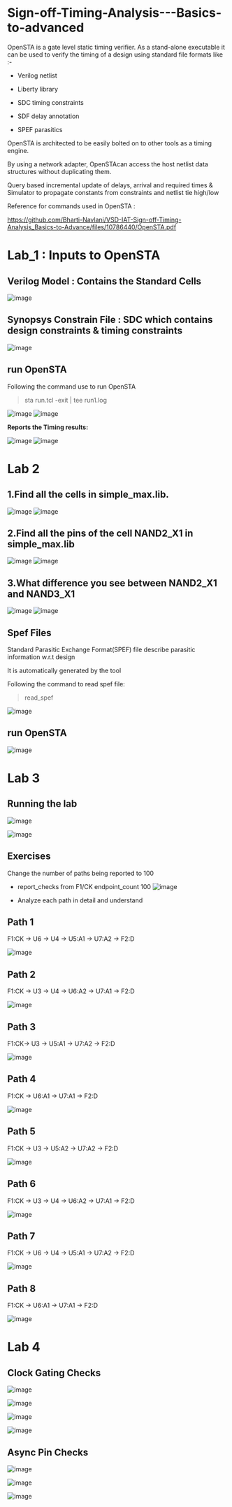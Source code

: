 # Sign-off-Timing-Analysis---Basics-to-advanced

OpenSTA is a gate level static timing verifier. As a stand-alone executable it can be used to verify the timing of a design using standard file formats like :-

* Verilog netlist

* Liberty library

* SDC timing constraints

* SDF delay annotation

* SPEF parasitics

OpenSTA is architected to be easily bolted on to other tools as a timing engine.

By using a network adapter, OpenSTAcan access the host netlist data structures without duplicating them.

Query based incremental update of delays, arrival and required times & Simulator to propagate constants from constraints and netlist tie high/low

Reference for commands used in OpenSTA :

https://github.com/Bharti-Navlani/VSD-IAT-Sign-off-Timing-Analysis_Basics-to-Advance/files/10786440/OpenSTA.pdf

# Lab_1 : Inputs to OpenSTA
## Verilog Model : Contains the Standard Cells
![image](https://user-images.githubusercontent.com/83442608/220420361-589268d3-4c73-4a47-8e73-0eecbd3aa375.png)
## Synopsys Constrain File : SDC which contains design constraints & timing constraints
![image](https://user-images.githubusercontent.com/83442608/220420565-92c732fa-0699-451c-b618-f6c88b8e01e6.png)
## run OpenSTA
Following the command use to run OpenSTA
 > sta run.tcl -exit | tee run1.log

![image](https://user-images.githubusercontent.com/83442608/220420734-3d132b80-552b-492d-9926-e6a720c454db.png)
![image](https://user-images.githubusercontent.com/83442608/220420876-3ca0e933-a408-40cb-9560-d9ebd5254db3.png)


**Reports the Timing results:**

![image](https://user-images.githubusercontent.com/83442608/220420989-ae1beda9-1441-426a-a065-f1d0f83c497c.png)
![image](https://user-images.githubusercontent.com/83442608/220421049-286e3834-de8e-4d7d-ab77-5c4efe148a98.png)

# Lab 2
## 1.Find all the cells in simple_max.lib.
![image](https://user-images.githubusercontent.com/83442608/220421721-806b410d-2d0b-4122-b9f5-914de4031214.png)
![image](https://user-images.githubusercontent.com/83442608/220421772-4dcd7dc5-3702-4bb8-aaac-f1e6815c5861.png)

## 2.Find all the pins of the cell NAND2_X1 in simple_max.lib
![image](https://user-images.githubusercontent.com/83442608/220421939-88f5d6bf-2417-4dfb-ac06-b9930309b8b6.png)
![image](https://user-images.githubusercontent.com/83442608/220422049-0bc35eda-3ff0-4013-ba64-fddc116d3f64.png)

## 3.What difference you see between NAND2_X1 and NAND3_X1
![image](https://user-images.githubusercontent.com/83442608/220546337-25cf6bd3-b6f8-4821-b5ed-e57fbfe9116b.png)
![image](https://user-images.githubusercontent.com/83442608/220546572-34b33c80-c988-4c1f-bc6f-372b43fbedfe.png)

## Spef Files
Standard Parasitic Exchange Format(SPEF) file describe parasitic information w.r.t design

It is automatically generated by the tool

Following the command to read spef file:
> read_spef

![image](https://user-images.githubusercontent.com/83442608/220568881-11d1dd1e-070f-4521-8e09-72c3530f5db9.png)



## run OpenSTA
![image](https://user-images.githubusercontent.com/83442608/220507925-6a185466-982f-4f46-a391-7a7fadc27763.png)


# Lab 3
## Running the lab
![image](https://user-images.githubusercontent.com/83442608/220558493-8088a1eb-d9f5-4f26-b554-5b20f4358ec0.png)


![image](https://user-images.githubusercontent.com/83442608/220558692-19880894-969d-442e-8d60-e2ef250b7728.png)

## Exercises

Change the number of paths being reported to 100
* report_checks from F1/CK endpoint_count 100
![image](https://user-images.githubusercontent.com/83442608/220559563-b02ce078-02d3-493f-a032-1b2fea29bc1d.png)


* Analyze each path in detail and understand

## Path 1
F1:CK -> U6 -> U4 -> U5:A1 -> U7:A2 -> F2:D

![image](https://user-images.githubusercontent.com/83442608/220559670-c78b858c-b041-4b61-aa9c-697c2079d448.png)

## Path 2
F1:CK -> U3 -> U4 -> U6:A2 -> U7:A1 -> F2:D

![image](https://user-images.githubusercontent.com/83442608/220559741-a7f7dae7-8436-4f60-bbf0-07608ec86339.png)

## Path 3
F1:CK-> U3 -> U5:A1 -> U7:A2 -> F2:D

![image](https://user-images.githubusercontent.com/83442608/220559844-a98592cd-2d1a-49c4-84ec-e0c3647ad637.png)

## Path 4
F1:CK -> U6:A1 -> U7:A1 -> F2:D

![image](https://user-images.githubusercontent.com/83442608/220559931-a7e56acf-5245-411e-9bdf-da9f835f34c2.png)

## Path 5
F1:CK -> U3 -> U5:A2 -> U7:A2 -> F2:D

![image](https://user-images.githubusercontent.com/83442608/220560004-7fe3028c-e20c-4293-8095-244806d84778.png)

## Path 6
F1:CK -> U3 -> U4 -> U6:A2 -> U7:A1 -> F2:D

![image](https://user-images.githubusercontent.com/83442608/220560084-c5852829-4c0b-46f6-b253-42c8786001d1.png)

## Path 7
F1:CK -> U6 -> U4 -> U5:A1 -> U7:A2 -> F2:D

![image](https://user-images.githubusercontent.com/83442608/220560205-0174ab16-c06f-4e0f-8171-567c516950ff.png)

## Path 8
F1:CK -> U6:A1 -> U7:A1 -> F2:D

![image](https://user-images.githubusercontent.com/83442608/220560295-408db0d8-3e97-412d-b2d9-a40c5e28e781.png)


# Lab 4

## Clock Gating Checks
![image](https://user-images.githubusercontent.com/83442608/220560936-25008efb-0b15-40cf-88ae-e980849e5be6.png)

![image](https://user-images.githubusercontent.com/83442608/220561088-7dc908d6-9e44-42f3-8c4a-1dfd0e2db7fb.png)

![image](https://user-images.githubusercontent.com/83442608/220561171-7f1d4bfb-69e9-40d3-bf01-5830b9cd1d27.png)

![image](https://user-images.githubusercontent.com/83442608/220561308-412571b2-a3e8-42df-a4dd-7cbe44d20061.png)


## Async Pin Checks

![image](https://user-images.githubusercontent.com/83442608/220561446-60cf33fb-b722-44f5-b5c3-d85b1949b72f.png)

![image](https://user-images.githubusercontent.com/83442608/220561523-1d0792a1-f665-4fe1-8dac-dac00db53ce1.png)

![image](https://user-images.githubusercontent.com/83442608/220561604-f0d6d381-4c78-47dc-9bf5-9387f2b68f1a.png)



